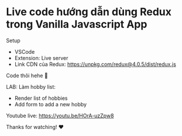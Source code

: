 # Live code hướng dẫn dùng Redux trong Vanilla Javascript App 

Setup 

- VSCode 
- Extension: Live server
- Link CDN của Redux: https://unpkg.com/redux@4.0.5/dist/redux.js


Code thôi hehe 🎉

LAB: Làm hobby list: 
- Render list of hobbies
- Add form to add a new hobby

Youtube live: https://youtu.be/HOrA-uzZpw8

Thanks for watching! ❤️